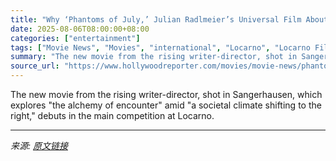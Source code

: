 ```yaml
---
title: "Why ‘Phantoms of July,’ Julian Radlmeier’s Universal Film About Longing, Is Set in an East German Town"
date: 2025-08-06T08:00:00+08:00
categories: ["entertainment"]
tags: ["Movie News", "Movies", "international", "Locarno", "Locarno Film Festival"]
summary: "The new movie from the rising writer-director, shot in Sangerhausen, which explores \"the alchemy of encounter\" amid \"a societal climate shifting to the right,\" debuts in the main competition at Locarn"
source_url: "https://www.hollywoodreporter.com/movies/movie-news/phantoms-of-july-julian-radlmeier-sangerhausen-film-qa-1236329071/"
---
```


The new movie from the rising writer-director, shot in Sangerhausen, which explores "the alchemy of encounter" amid "a societal climate shifting to the right," debuts in the main competition at Locarno.

---

*来源: [原文链接](https://www.hollywoodreporter.com/movies/movie-news/phantoms-of-july-julian-radlmeier-sangerhausen-film-qa-1236329071/)*
